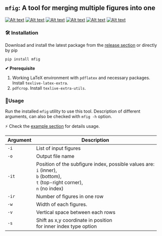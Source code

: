 ## `mfig`: A tool for merging multiple figures into one
[![Alt text](https://img.shields.io/pypi/v/mfig.svg?logo=pypi)](https://pypi.org/project/mfig/)
[![Alt text](https://img.shields.io/pypi/pyversions/mfig.svg?logo=python)](https://pypi.org/project/mfig/)
[![Alt text](https://img.shields.io/pypi/dm/mfig.svg)](https://pypistats.org/packages/mfig/)
[![Alt text](https://img.shields.io/pypi/l/mfig.svg)](https://pypi.org/project/mfig/)
[![Alt text](https://img.shields.io/pypi/status/mfig.svg)](https://pypi.org/project/mfig/)
[![Alt text](https://github.com/koushikphy/mfig/actions/workflows/python-publish.yml/badge.svg)](https://github.com/Koushikphy/mfig/releases/latest)






### 🛠️ Installation 
Download and install the latest package from the [release section](https://github.com/Koushikphy/mfig/releases/latest) or directly by pip
```
pip install mfig
```

__✔ Prerequisite__  
1. Working LaTeX environment with `pdflatex` and necessary packages. Install `texlive-latex-extra`.
2. `pdfcrop`. Install `texlive-extra-utils`.



### 🚀Usage
Run the installed `mfig` utility to use this tool. Description of different arguments, can also be checked with `mfig -h` option. 

⚡ Check the [example section](example/Readme.md) for details usage.


| Argument    |  Description|
| ----------- | ----------- 
|    `-i`     | List of input figures |
|    `-o`     | Output file name  | 
|    `-it`    | Position of the subfigure index, possible values are: <br> `i` (inner), <br>`b` (bottom), <br>`t` (top-right corner),<br> `n` (no index) |
|    `-ir`    | Number of figures in one row |
|    `-w`     | Width of each figures. |
|    `-v`     | Vertical space between each rows |
|    `-s`     | Shift as x,y coordinate in position <br> for inner index type option |
